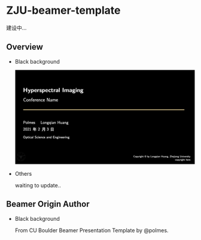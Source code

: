 # ZJU-beamer-template

建设中…



## Overview

- Black background

  ![image-20210203122114206](figures/black_bk.png)



- Others 

  waiting to update..



## Beamer Origin Author

- Black background

  From CU Boulder Beamer Presentation Template by @polmes.